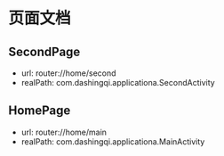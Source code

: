 # 页面文档 

## SecondPage 
- url: router://home/second
- realPath: com.dashingqi.applicationa.SecondActivity

## HomePage 
- url: router://home/main
- realPath: com.dashingqi.applicationa.MainActivity


